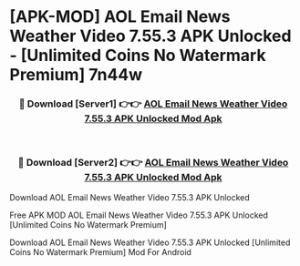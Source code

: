 # [APK-MOD] AOL  Email News Weather Video 7.55.3 APK Unlocked - [Unlimited Coins No Watermark Premium] 7n44w



<div align="center">
<h3>🔴 Download [Server1] 👉👉 <a href="https://momento.my/?title=AOL__Email_News_Weather_Video_7.55.3_APK_Unlocked">AOL  Email News Weather Video 7.55.3 APK Unlocked Mod Apk</a></h3><br>

<h3>🔴 Download [Server2] 👉👉 <a href="https://momento.my/?title=AOL__Email_News_Weather_Video_7.55.3_APK_Unlocked">AOL  Email News Weather Video 7.55.3 APK Unlocked Mod Apk</a></h3>
</div>



Download AOL  Email News Weather Video 7.55.3 APK Unlocked 

Free APK MOD AOL  Email News Weather Video 7.55.3 APK Unlocked [Unlimited Coins No Watermark Premium]

Download AOL  Email News Weather Video 7.55.3 APK Unlocked [Unlimited Coins No Watermark Premium] Mod For Android
